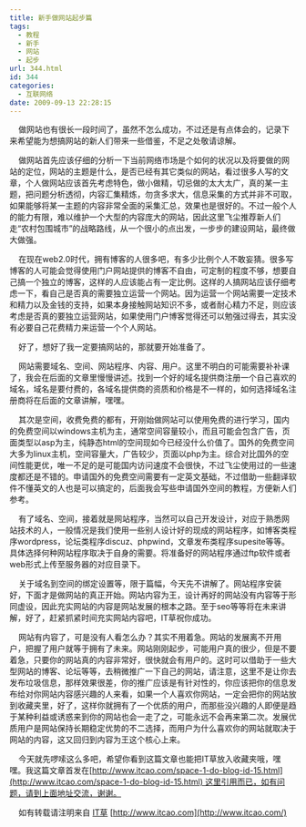 ```yaml
---
title: 新手做网站起步篇
tags:
  - 教程
  - 新手
  - 网站
  - 起步
url: 344.html
id: 344
categories:
  - 互联网络
date: 2009-09-13 22:28:15
---
```


    做网站也有很长一段时间了，虽然不怎么成功，不过还是有点体会的，记录下来希望能为想搞网站的新人们带来一些借鉴，不足之处敬请谅解。

    做网站首先应该仔细的分析一下当前网络市场是个如何的状况以及将要做的网站的定位，网站的主题是什么，是否已经有其它类似的网站，看过很多人写的文章，个人做网站应该首先考虑特色，做小做精，切忌做的太大太广，真的某一主题，把问题分析透彻，内容汇集精炼，勿贪多求大，信息采集的方式并非不可取，如果能够将某一主题的内容非常全面的采集汇总，效果也是很好的。不过一般个人的能力有限，难以维护一个大型的内容庞大的网站，因此这里飞尘推荐新人们走“农村包围城市”的战略路线，从一个很小的点出发，一步步的建设网站，最终做大做强。

    在现在web2.0时代，拥有博客的人很多吧，有多少比例个人不敢妄猜。很多写博客的人可能会觉得使用门户网站提供的博客不自由，可定制的程度不够，想要自己搞一个独立的博客，这样的人应该能占有一定比例。这样的人搞网站应该仔细考虑一下，看自己是否真的需要独立运营一个网站。因为运营一个网站需要一定技术和精力以及金钱的支持，如果本身接触网站知识不多，或者耐心精力不足，则应该考虑是否真的要独立运营网站，如果使用门户博客觉得还可以勉强过得去，其实没有必要自己花费精力来运营一个个人网站。

    好了，想好了我一定要搞网站的，那就要开始准备了。

    网站需要域名、空间、网站程序、内容、用户。这里不明白的可能需要补补课了，我会在后面的文章里慢慢讲述。找到一个好的域名提供商注册一个自己喜欢的域名，域名是要付费的，各域名提供商的资质和价格是不一样的，如何选择域名注册商将在后面的文章讲解，嘿嘿。

    其次是空间，收费免费的都有，开刚始做网站可以使用免费的进行学习，国内的免费空间以windows主机为主，通常空间容量较小，而且可能会包含广告，页面类型以asp为主，纯静态html的空间现如今已经没什么价值了。国外的免费空间大多为linux主机，空间容量大，广告较少，页面以php为主。综合对比国外的空间性能更优，唯一不足的是可能国内访问速度不会很快，不过飞尘使用过的一些速度都还是不错的。申请国外的免费空间需要有一定英文基础，不过借助一些翻译软件不懂英文的人也是可以搞定的，后面我会写些申请国外空间的教程，方便新人们参考。

    有了域名、空间，接着就是网站程序，当然可以自己开发设计，对应于熟悉网站技术的人，一般情况是我们使用一些别人设计好的现成的网站程序，如博客类程序wordpress，论坛类程序discuz、phpwind，文章发布类程序supesite等等。具体选择何种网站程序取决于自身的需要。将准备好的网站程序通过ftp软件或者web形式上传至服务器的对应目录下。

    关于域名到空间的绑定设置等，限于篇幅，今天先不讲解了。网站程序安装好，下面才是做网站的真正开始。网站内容为王，设计再好的网站没有内容等于形同虚设，因此充实网站的内容是网站发展的根本之路。至于seo等等将在未来讲解，好了，赶紧抓紧时间充实网站内容吧，IT草祝你成功。

    网站有内容了，可是没有人看怎么办？其实不用着急。网站的发展离不开用户，把握了用户就等于拥有了未来。网站刚刚起步，可能用户真的很少，但是不要着急，只要你的网站真的内容非常好，很快就会有用户的。这时可以借助于一些大型网站的博客、论坛等等，去稍微推广一下自己的网站，请注意，这里不是让你去发布垃圾信息，那样效果很差，你的推广应该是有针对性的，你应该把你的信息发布给对你网站内容感兴趣的人来看，如果一个人喜欢你网站，一定会把你的网站放到收藏夹里，好了，这样你就拥有了一个优质的用户，而那些没兴趣的人即便是趋于某种利益或诱惑来到你的网站也会一走了之，可能永远不会再来第二次。发展优质用户是网站保持长期稳定优势的不二选择，而用户为什么喜欢你的网站就取决于网站的内容，这又回归到内容为王这个核心上来。

    今天就先啰嗦这么多吧，希望你看到这篇文章也能把IT草放入收藏夹哦，嘿嘿。我这篇文章首发在[http://www.itcao.com/space-1-do-blog-id-15.html](http://www.itcao.com/space-1-do-blog-id-15.html) 这里引用而已，如有问题，请到上面地址交流，谢谢。

    如有转载请注明来自 [IT草](http://www.itcao.com/) [http://www.itcao.com](http://www.itcao.com/)